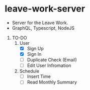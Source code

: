 # leave-work-server

- Server for the Leave Work.
- GraphQL, Typescript, NodeJS

1. TO-DO
   1) User
      - [x] Sign Up
      - [x] Sign In
      - [ ] Duplicate Check (Email)
      - [ ] Edit User Infromation
   2) Schedule
      - [ ] Insert Time
      - [ ] Read Monthly Summary
